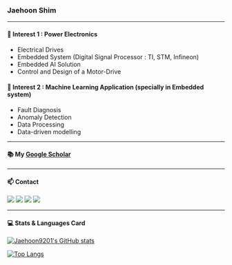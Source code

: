 ### Jaehoon Shim
-----------------

#### 🌱 Interest 1 : Power Electronics
  * Electrical Drives
  * Embedded System (Digital Signal Processor : TI, STM, Infineon)
  * Embedded AI Solution
  * Control and Design of a Motor-Drive
  
#### 🌱 Interest 2 : Machine Learning Application (specially in Embedded system)
  * Fault Diagnosis 
  * Anomaly Detection
  * Data Processing
  * Data-driven modelling
        
-----------------


#### :books: My [Google Scholar](https://scholar.google.com/citations?hl=ko&user=FwoMgvkAAAAJ)


-----------------

#### 📫 Contact
 [<img src="https://img.shields.io/badge/Gmail-D14836?style=for-the-badge&logo=gmail&logoColor=white" />](mailto:jaehoon9201@snu.ac.kr)
 [<img src="https://img.shields.io/badge/GitHub-100000?style=for-the-badge&logo=github&logoColor=white" />](https://jaehoon9201.github.io/)
 [<img src="https://img.shields.io/badge/Instagram-E4405F?style=for-the-badge&logo=instagram&logoColor=white" />](https://instagram.com/jaehoon_shim_)
 [<img src="https://img.shields.io/badge/LinkedIn-0077B5?style=for-the-badge&logo=linkedin&logoColor=white" />](https://www.linkedin.com/in/jaehoon-shim-08aa83223/)

-----------------


#### 💻 Stats & Languages Card
[![Jaehoon9201's GitHub stats](https://github-readme-stats.vercel.app/api?username=Jaehoon9201)](https://github.com/anuraghazra/github-readme-stats)

[![Top Langs](https://github-readme-stats.vercel.app/api/top-langs/?username=Jaehoon9201&layout=compact)](https://github.com/anuraghazra/github-readme-stats)
